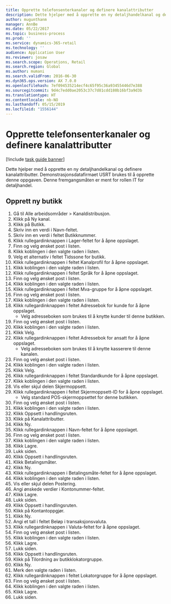 ```yaml
---
title: Opprette telefonsenterkanaler og definere kanalattributter
description: Dette hjelper med å opprette en ny detaljhandelkanal og definere kanalattributter.
author: mugunthanm
manager: AnnBe
ms.date: 05/22/2017
ms.topic: business-process
ms.prod: ''
ms.service: dynamics-365-retail
ms.technology: ''
audience: Application User
ms.reviewer: josaw
ms.search.scope: Operations, Retail
ms.search.region: Global
ms.author: mumani
ms.search.validFrom: 2016-06-30
ms.dyn365.ops.version: AX 7.0.0
ms.openlocfilehash: 7ef094535214ecf4c65f95c36a93455446d7e388
ms.sourcegitcommit: 9d4c7edd0ae2053c37c7d81cdd180b16bf3a9d3b
ms.translationtype: HT
ms.contentlocale: nb-NO
ms.lasthandoff: 05/15/2019
ms.locfileid: "1556144"
---
```

# <a name="create-call-center-channels-and-define-channel-attributes"></a>Opprette telefonsenterkanaler og definere kanalattributter

[!include [task guide banner](../includes/task-guide-banner.md)]

Dette hjelper med å opprette en ny detaljhandelkanal og definere kanalattributter. Demonstrasjonsdatafirmaet USRT brukes til å opprette denne oppgaven. Denne fremgangsmåten er ment for rollen IT for detaljhandel.


## <a name="create-new-store"></a>Opprett ny butikk
1. Gå til Alle arbeidsområder > Kanaldistribusjon.
2. Klikk på Ny kanal.
3. Klikk på Butikk.
4. Skriv inn en verdi i Navn-feltet.
5. Skriv inn en verdi i feltet Butikknummer.
6. Klikk rullegardinknappen i Lager-feltet for å åpne oppslaget.
7. Finn og velg ønsket post i listen.
8. Klikk koblingen i den valgte raden i listen.
9. Velg et alternativ i feltet Tidssone for butikk.
10. Klikk rullegardinknappen i feltet Kanalprofil for å åpne oppslaget.
11. Klikk koblingen i den valgte raden i listen.
12. Klikk rullegardinknappen i feltet Språk for å åpne oppslaget.
13. Finn og velg ønsket post i listen.
14. Klikk koblingen i den valgte raden i listen.
15. Klikk rullegardinknappen i feltet Mva-gruppe for å åpne oppslaget.
16. Finn og velg ønsket post i listen.
17. Klikk koblingen i den valgte raden i listen.
18. Klikk rullegardinknappen i feltet Adressebok for kunde for å åpne oppslaget.
    * Velg adresseboken som brukes til å knytte kunder til denne butikken.  
19. Finn og velg ønsket post i listen.
20. Klikk koblingen i den valgte raden i listen.
21. Klikk Velg.
22. Klikk rullegardinknappen i feltet Adressebok for ansatt for å åpne oppslaget.
    * Velg adresseboken som brukes til å knytte kasserere til denne kanalen.  
23. Finn og velg ønsket post i listen.
24. Klikk koblingen i den valgte raden i listen.
25. Klikk Velg.
26. Klikk rullegardinknappen i feltet Standardkunde for å åpne oppslaget.
27. Klikk koblingen i den valgte raden i listen.
28. Vis eller skjul delen Skjermoppsett.
29. Klikk rullegardinknappen i feltet Skjermoppsett-ID for å åpne oppslaget.
    * Velg standard POS-skjermoppsettet for denne butikken.  
30. Finn og velg ønsket post i listen.
31. Klikk koblingen i den valgte raden i listen.
32. Klikk Oppsett i handlingsruten.
33. Klikk på Kanalattributter.
34. Klikk Ny.
35. Klikk rullegardinknappen i Navn-feltet for å åpne oppslaget.
36. Finn og velg ønsket post i listen.
37. Klikk koblingen i den valgte raden i listen.
38. Klikk Lagre.
39. Lukk siden.
40. Klikk Oppsett i handlingsruten.
41. Klikk Betalingsmåter.
42. Klikk Ny.
43. Klikk rullegardinknappen i Betalingsmåte-feltet for å åpne oppslaget.
44. Klikk koblingen i den valgte raden i listen.
45. Vis eller skjul delen Postering.
46. Angi ønskede verdier i Kontonummer-feltet.
47. Klikk Lagre.
48. Lukk siden.
49. Klikk Oppsett i handlingsruten.
50. Klikk på Kontantoppgjør.
51. Klikk Ny.
52. Angi et tall i feltet Beløp i transaksjonsvaluta.
53. Klikk rullegardinknappen i Valuta-feltet for å åpne oppslaget.
54. Finn og velg ønsket post i listen.
55. Klikk koblingen i den valgte raden i listen.
56. Klikk Lagre.
57. Lukk siden.
58. Klikk Oppsett i handlingsruten.
59. Klikk på Tilordning av butikklokatorgruppe.
60. Klikk Ny.
61. Merk den valgte raden i listen.
62. Klikk rullegardinknappen i feltet Lokatorgruppe for å åpne oppslaget.
63. Finn og velg ønsket post i listen.
64. Klikk koblingen i den valgte raden i listen.
65. Klikk Lagre.
66. Lukk siden.

